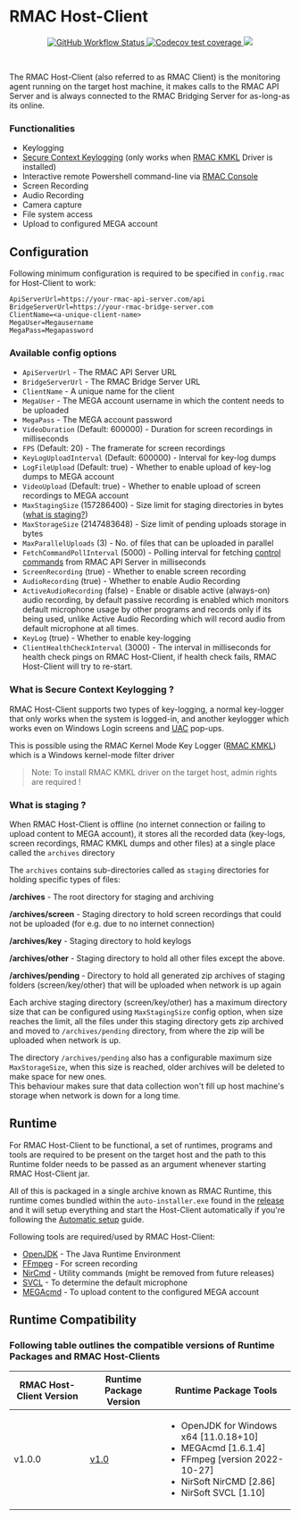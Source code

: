 # RMAC Host-Client

<p align="center">
<a href="https://github.com/bhagatsaurabh/rmac/actions/workflows/build-host-client.yml">
<img alt="GitHub Workflow Status" src="https://img.shields.io/github/actions/workflow/status/bhagatsaurabh/rmac/build-host-client.yml?branch=main&label=Build&logo=data%3Aimage%2Fpng%3Bbase64%2CiVBORw0KGgoAAAANSUhEUgAAABAAAAAQEAYAAABPYyMiAAAABGdBTUEAALGPC%2FxhBQAAACBjSFJNAAB6JgAAgIQAAPoAAACA6AAAdTAAAOpgAAA6mAAAF3CculE8AAAABmJLR0QAAAAAAAD5Q7t%2FAAAACXBIWXMAAABgAAAAYADwa0LPAAAAB3RJTUUH5gUKFyETutzc4wAABApJREFUSMedlH1M1WUUxz%2Fnd2HGVsyLeMk%2F2HRo%2BgerSeIE3eRNJoo01Li6xaw1UAspV7zNF0Rteq9by%2BlUslUiMzEvKPEiV2DpFJZbOcNcGBW5ZclVzIGIee%2Fv9Ede2rjdXev717Nn55zP95zn2RHGqazMtV21qYk2%2BQjS02nTU9DdbZi%2BPigq2jUlL0%2Fk2jX%2Bo8oW1TtVV63CrfGwezefyh%2BwZ4%2BMD6xIa5ipmpTkazF9cOaMVOKAyEiW4oGBAWOGz4rGx%2B%2BakmcXw%2BMJBnxLG1R14sSnEsxXUZeLTHKQtLSxgNucgP5%2Bo%2FQb14hqc3PFFtf7qvPn7%2BrM7RXp7qaATLSoaCyhmclgs%2Fm%2BCvsFVq8O1XF4%2FqPPwWqlHjuycGFAwA15ESoqDHmJLZCSYj7NILS2lpe74lULC6nmPCxbNj5PjukpJCYmGPjdV%2BqdatpshtNyFRobOcQDsFhok40wOoqbRrSz03F2eanI8eNheFmHdnUxyLdIRobCbKiulipA%2FoUwTXrBag0O1mGko0P28gLEx%2FMsL6OtrUaUzEDy88053iXg9XKZIwCG7pZRpLiYJj6AW7dCfyf9ENavL%2Fv5ZKPq1q2gqipiydSpcPq0H6x2sqClZWRmxPeQm%2Fv3096543Dm2cW4d29sov7DOwlfJKgZHW2Z%2FucpJC9P6ogFm00iCQerVd%2BgDoqLA%2Fys03CorDQ%2Blj7o6PDlMws2bHjQFzEdXbNm35Ilz4nx8GGwdoQnVLn95HU1S0p0qvQgTmfAXEpxwbZtzkkrjolUVT1p3ZAGSnc2rFVz7lzLQ3MmEh6u1zUbTU4OZsQ%2FEce0lTki27f%2FbwMl5%2BsnqSYkGHF6Fc6epVnS0AkTKPBdQ7Kz6TTeRBcswE06smNHQOFGKYf9%2BxnRGXD3rllAJzowYHnddwTq6vx7JMCAv2MZMksRt5tZHISbN3UpI%2BjFi%2FIJUYjdbgwTBVlZZgp9aGpqMCMB%2BmehRUFqqhEK7PUxgmZlSTuVSGwsg7wGpumbYPSijx450lccEGPnTi5wC%2FbtC2ng8UIzEyyz0b17jfIvXTfUTEwMBg4b4hAcPMgVhmHePH3GcKKZmc7NudViXLo0VvgC62FwMAD4q3wGtbXUyVy0sJAoLsPQEFWSA0lJhuYyDDU1lLMFIiMlw5eI5uSMgX%2FnByQ5OSj4sfQ9ItDbtwPuRW2o2%2B3oXx4rxuHD1OgxWLxY5%2BjXyLlzUtbjmqOmx0MtFUh0NHGyGb1%2Fnx%2B1CfF6Q4H9qvjtRJ2akyebGZb9SE8P2bwNMTFjHT8GO75b%2BZNIV5c%2Fz5ArrEWKiuhmEXg83NM2pL9fG3QjmpERCuyX%2F1drqRyA1FRqeB5tbyeOZRAWpkflKmzaND7vL7TQ7bt9WJJoAAAAJXRFWHRkYXRlOmNyZWF0ZQAyMDIyLTA1LTEwVDIzOjMzOjE5KzAwOjAw7KPZpwAAACV0RVh0ZGF0ZTptb2RpZnkAMjAyMi0wNS0xMFQyMzozMzoxOSswMDowMJ3%2BYRsAAAAASUVORK5CYII%3D&style=flat-square">
</a>
<a href="https://app.codecov.io/gh/bhagatsaurabh/rmac/flags">
<img alt="Codecov test coverage" src="https://img.shields.io/codecov/c/gh/bhagatsaurabh/rmac/main?flag=console&label=Coverage&logo=data%3Aimage%2Fpng%3Bbase64%2CiVBORw0KGgoAAAANSUhEUgAAABAAAAAQEAYAAABPYyMiAAAABGdBTUEAALGPC%2FxhBQAAACBjSFJNAAB6JgAAgIQAAPoAAACA6AAAdTAAAOpgAAA6mAAAF3CculE8AAAABmJLR0QAAAAAAAD5Q7t%2FAAAACXBIWXMAAABgAAAAYADwa0LPAAAAB3RJTUUH5gUKFzMgffjNJgAAAj1JREFUSMfVkk9I03EYxp%2F3pxuixyCpgSRDJylUGAuiwuZB5mEXMRXMAmtEsEAJzJ8LMWTuYEEXD0rKJBFyTOniQYLC44QMm8SiUEL0Yv%2FY5rbY7%2BmSc6jjF20eeo%2Ff7%2FO%2Bz%2Bd9vl%2BBTlGj1k%2BjERJb%2FLUeiQA4j1GDIXsDAmgJBEQpue4509SkN1%2FRE4giyoAkk6DM4dbwcEarVUytrQAW%2BGhkBMA82hMJQF5q37xevbl%2FDbBHgrN8uLS0d1D0Pvza7wfwXALBIIA13E2lRCme8dYFg%2FkHOKL6rwAScsNkQvqtgdMvSED5jsF4HEAdzEYjtcgn9V5pad4AqFFz3jYYABbC1NUFoBIXJyZERAZE04CiBcO7uTkAgp%2BbmxCZZa%2FbnbeIyOh0r7ezk4y%2BUdeSSTJ%2B2V1WXn6ILqomnc4MXcDdYjbnYEw2NxcUkFGXeiocphY7rl4YG9PXx1xq4eoqGZtVn05N6flI9uijJ9XHHR0QfMS2zwegD1cWF0EU8urWVvaJsi3PqqsB9uNDVRWA%2B7hUWytS4vdcW17WBdjdBNgZrHgVCgHsxh2L5d%2BjlHPYmJ8XpTjs8TU27r8%2B%2BAkZ%2FVxxoq0tZ%2BP0inwLk91ORtrdZTZbVgCS7KeiQBQXTD09ORsfJOnWKoeGSBKQdPIZCew4k6MOB8AZ%2FKipyT8ALLBarUCs%2BcGXhoZDAGiBo77%2BCIz31zH5arcfAgDQNj4OiJ2ulRUA6%2BhKpfJg%2BGeO3GRfKATgCacnJ3cvfwN9%2FfvYsMKoQwAAACV0RVh0ZGF0ZTpjcmVhdGUAMjAyMi0wNS0xMFQyMzo1MTozMiswMDowMEDBkF4AAAAldEVYdGRhdGU6bW9kaWZ5ADIwMjItMDUtMTBUMjM6NTE6MzIrMDA6MDAxnCjiAAAAAElFTkSuQmCC&style=flat-square">
</a>
<a href="https://sonarcloud.io/summary/new_code?id=saurabh-prosoft_rmac_hostclient">
<img src="https://sonarcloud.io/api/project_badges/measure?project=saurabh-prosoft_rmac_hostclient&metric=alert_status" />
</a>
</p>

<br/>

The RMAC Host-Client (also referred to as RMAC Client) is the monitoring agent running on the target host machine, it makes calls to the RMAC API Server and is always connected to the RMAC Bridging Server for as-long-as its online.

### Functionalities

- Keylogging
- [Secure Context Keylogging](https://github.com/bhagatsaurabh/rmac/tree/main/host-client#what-is-secure-context-keylogging-) (only works when [RMAC KMKL](https://github.com/bhagatsaurabh/rmac-drivers#readme) Driver is installed)
- Interactive remote Powershell command-line via [RMAC Console](https://github.com/bhagatsaurabh/rmac/tree/main/console#rmac-console)
- Screen Recording
- Audio Recording
- Camera capture
- File system access
- Upload to configured MEGA account

## Configuration

Following minimum configuration is required to be specified in `config.rmac` for Host-Client to work:

```config
ApiServerUrl=https://your-rmac-api-server.com/api
BridgeServerUrl=https://your-rmac-bridge-server.com
ClientName=<a-unique-client-name>
MegaUser=Megausername
MegaPass=Megapassword
```

### Available config options

- `ApiServerUrl` - The RMAC API Server URL
- `BridgeServerUrl` - The RMAC Bridge Server URL
- `ClientName` - A unique name for the client
- `MegaUser` - The MEGA account username in which the content needs to be uploaded
- `MegaPass` - The MEGA account password
- `VideoDuration` (Default: 600000) - Duration for screen recordings in milliseconds
- `FPS` (Default: 20) - The framerate for screen recordings
- `KeyLogUploadInterval` (Default: 600000) - Interval for key-log dumps
- `LogFileUpload` (Default: true) - Whether to enable upload of key-log dumps to MEGA account
- `VideoUpload` (Default: true) - Whether to enable upload of screen recordings to MEGA account
- `MaxStagingSize` (157286400) - Size limit for staging directories in bytes ([what is staging?](https://github.com/bhagatsaurabh/rmac/tree/main/host-client#what-is-staging-))
- `MaxStorageSize` (2147483648) - Size limit of pending uploads storage in bytes
- `MaxParallelUploads` (3) - No. of files that can be uploaded in parallel
- `FetchCommandPollInterval` (5000) - Polling interval for fetching [control commands](https://github.com/bhagatsaurabh/rmac/tree/main/api-server#control-commands-buffer) from RMAC API Server in milliseconds
- `ScreenRecording` (true) - Whether to enable screen recording
- `AudioRecording` (true) - Whether to enable Audio Recording
- `ActiveAudioRecording` (false) - Enable or disable active (always-on) audio recording, by default passive recording is enabled which monitors default microphone usage by other programs and records only if its being used, unlike Active Audio Recording which will record audio from default microphone at all times.
- `KeyLog` (true) - Whether to enable key-logging
- `ClientHealthCheckInterval` (3000) - The interval in milliseconds for health check pings on RMAC Host-Client, if health check fails, RMAC Host-Client will try to re-start.

### What is Secure Context Keylogging ?

RMAC Host-Client supports two types of key-logging, a normal key-logger that only works when the system is logged-in, and another keylogger which works even on Windows Login screens and [UAC](https://learn.microsoft.com/en-us/windows/security/identity-protection/user-account-control/how-user-account-control-works) pop-ups.

This is possible using the RMAC Kernel Mode Key Logger ([RMAC KMKL](https://github.com/bhagatsaurabh/rmac-drivers#readme)) which is a Windows kernel-mode filter driver

> Note: To install RMAC KMKL driver on the target host, admin rights are required !

### What is staging ?

When RMAC Host-Client is offline (no internet connection or failing to upload content to MEGA account), it stores all the recorded data (key-logs, screen recordings, RMAC KMKL dumps and other files) at a single place called the `archives` directory

The `archives` contains sub-directories called as `staging` directories for holding specific types of files:

**/archives** - The root directory for staging and archiving

**/archives/screen** - Staging directory to hold screen recordings that could not be uploaded (for e.g. due to no internet connection)

**/archives/key** - Staging directory to hold keylogs

**/archives/other** - Staging directory to hold all other files except the above.

**/archives/pending** - Directory to hold all generated zip archives of staging folders (screen/key/other) that will be uploaded when network is up again

Each archive staging directory (screen/key/other) has a maximum directory size that can be configured using `MaxStagingSize` config option, when size reaches the limit, all the files under this staging directory gets zip archived and moved to `/archives/pending` directory, from where the zip will be uploaded when network is up.

The directory `/archives/pending` also has a configurable maximum size `MaxStorageSize`, when this size is reached, older archives will be deleted to make space for new ones.<br/> This behaviour makes sure that data collection won't fill up host machine's storage when network is down for a long time.

## Runtime

For RMAC Host-Client to be functional, a set of runtimes, programs and tools are required to be present on the target host and the path to this Runtime folder needs to be passed as an argument whenever starting RMAC Host-Client jar.

All of this is packaged in a single archive known as RMAC Runtime, this runtime comes bundled within the `auto-installer.exe` found in the [release](https://github.com/bhagatsaurabh/rmac/releases) and it will setup everything and start the Host-Client automatically if you're following the [Automatic setup](https://github.com/bhagatsaurabh/rmac#automatic-setup-recommended) guide.

Following tools are required/used by RMAC Host-Client:

- [OpenJDK](https://www.openlogic.com/openjdk-downloads) - The Java Runtime Environment
- [FFmpeg](https://ffmpeg.org/) - For screen recording
- [NirCmd](https://www.nirsoft.net/utils/nircmd.html) - Utility commands (might be removed from future releases)
- [SVCL](https://www.nirsoft.net/utils/sound_volume_command_line.html) - To determine the default microphone
- [MEGAcmd](https://mega.io/cmd) - To upload content to the configured MEGA account

## Runtime Compatibility

### Following table outlines the compatible versions of Runtime Packages and RMAC Host-Clients

| RMAC Host-Client Version | Runtime Package Version                                                               | Runtime Package Tools                                                                                                                                                          |
| ------------------------ | ------------------------------------------------------------------------------------- | ------------------------------------------------------------------------------------------------------------------------------------------------------------------------------ |
| v1.0.0                   | [v1.0](https://dl.dropboxusercontent.com/s/oekklz5gw3uwc09/rmac-runtime-1.0.zip?dl=0) | <ul><li>OpenJDK for Windows x64 [11.0.18+10]</li><li>MEGAcmd [1.6.1.4]</li><li>FFmpeg [version 2022-10-27]</li><li>NirSoft NirCMD [2.86]</li><li>NirSoft SVCL [1.10]</li></ul> |
